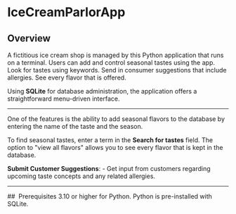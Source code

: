 # IceCreamParlorApp
## Overview
A fictitious ice cream shop is managed by this Python application that runs on a terminal. Users can add and control seasonal tastes using the app.
Look for tastes using keywords.
Send in consumer suggestions that include allergies.
See every flavor that is offered.

Using **SQLite** for database administration, the application offers a straightforward menu-driven interface.

---

One of the features is the ability to add seasonal flavors to the database by entering the name of the taste and the season.

To find seasonal tastes, enter a term in the **Search for tastes** field.
The option to "view all flavors" allows you to see every flavor that is kept in the database.

**Submit Customer Suggestions**: - Get input from customers regarding upcoming taste concepts and any related allergies.

---

##  Prerequisites
3.10 or higher for Python.
Python is pre-installed with SQLite.

